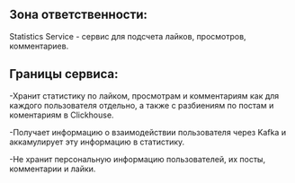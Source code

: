 ## Зона ответственности:

Statistics Service - сервис для подсчета лайков, просмотров, комментариев.

## Границы сервиса:

-Хранит статистику по лайком, просмотрам и комментариям как для каждого пользователя отдельно, а также с разбиениям по постам и коментариям в Сlickhouse.

-Получает информацию о взаимодействии пользователя через Kаfka и аккамулирует эту информацию в статистику.

-Не хранит персональную информацию пользователей, их посты, комментарии и лайки.
